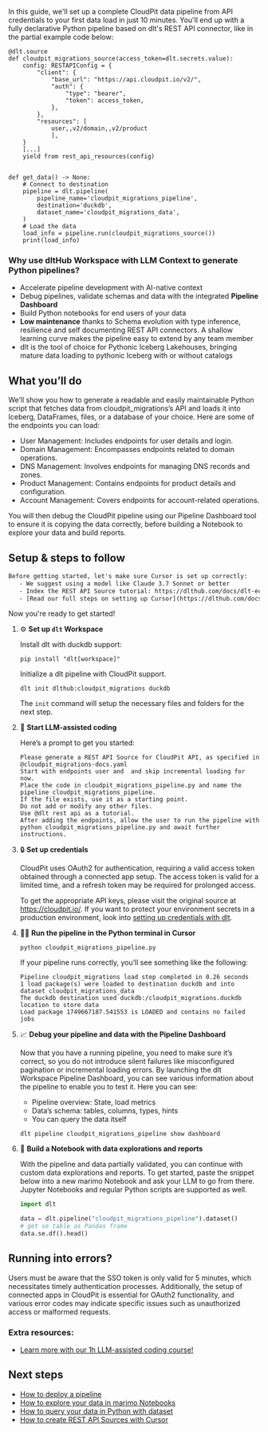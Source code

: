 In this guide, we'll set up a complete CloudPit data pipeline from API credentials to your first data load in just 10 minutes. You'll end up with a fully declarative Python pipeline based on dlt's REST API connector, like in the partial example code below:

```python-outcome
@dlt.source
def cloudpit_migrations_source(access_token=dlt.secrets.value):
    config: RESTAPIConfig = {
        "client": {
            "base_url": "https://api.cloudpit.io/v2/",
            "auth": {
                "type": "bearer",
                "token": access_token,
            },
        },
        "resources": [
            user,,v2/domain,,v2/product
            ],
    }
    [...]
    yield from rest_api_resources(config)


def get_data() -> None:
    # Connect to destination
    pipeline = dlt.pipeline(
        pipeline_name='cloudpit_migrations_pipeline',
        destination='duckdb',
        dataset_name='cloudpit_migrations_data', 
    )
    # Load the data
    load_info = pipeline.run(cloudpit_migrations_source())
    print(load_info) 
```

### Why use dltHub Workspace with LLM Context to generate Python pipelines?

- Accelerate pipeline development with AI-native context
- Debug pipelines, validate schemas and data with the integrated **Pipeline Dashboard**
- Build Python notebooks for end users of your data
- **Low maintenance** thanks to Schema evolution with type inference, resilience and self documenting REST API connectors. A shallow learning curve makes the pipeline easy to extend by any team member
- dlt is the tool of choice for Pythonic Iceberg Lakehouses, bringing mature data loading to pythonic Iceberg with or without catalogs

## What you’ll do

We’ll show you how to generate a readable and easily maintainable Python script that fetches data from cloudpit_migrations’s API and loads it into Iceberg, DataFrames, files, or a database of your choice. Here are some of the endpoints you can load:

- User Management: Includes endpoints for user details and login.
- Domain Management: Encompasses endpoints related to domain operations.
- DNS Management: Involves endpoints for managing DNS records and zones.
- Product Management: Contains endpoints for product details and configuration.
- Account Management: Covers endpoints for account-related operations.

You will then debug the CloudPit pipeline using our Pipeline Dashboard tool to ensure it is copying the data correctly, before building a Notebook to explore your data and build reports.

## Setup & steps to follow

```default
Before getting started, let's make sure Cursor is set up correctly:
   - We suggest using a model like Claude 3.7 Sonnet or better
   - Index the REST API Source tutorial: https://dlthub.com/docs/dlt-ecosystem/verified-sources/rest_api/ and add it to context as **@dlt rest api**
   - [Read our full steps on setting up Cursor](https://dlthub.com/docs/dlt-ecosystem/llm-tooling/cursor-restapi#23-configuring-cursor-with-documentation)
```

Now you're ready to get started!

1. ⚙️ **Set up `dlt` Workspace**
    
    Install dlt with duckdb support:
    ```shell
    pip install "dlt[workspace]"
    ```

    Initialize a dlt pipeline with CloudPit support.
    ```shell
    dlt init dlthub:cloudpit_migrations duckdb
    ```

    The `init` command will setup the necessary files and folders for the next step.
    
2. 🤠 **Start LLM-assisted coding**
    
    Here’s a prompt to get you started:
    
    ```prompt
    Please generate a REST API Source for CloudPit API, as specified in @cloudpit_migrations-docs.yaml 
    Start with endpoints user and  and skip incremental loading for now. 
    Place the code in cloudpit_migrations_pipeline.py and name the pipeline cloudpit_migrations_pipeline. 
    If the file exists, use it as a starting point. 
    Do not add or modify any other files. 
    Use @dlt rest api as a tutorial. 
    After adding the endpoints, allow the user to run the pipeline with python cloudpit_migrations_pipeline.py and await further instructions.
    ```

    
3. 🔒 **Set up credentials** 
    
    CloudPit uses OAuth2 for authentication, requiring a valid access token obtained through a connected app setup. The access token is valid for a limited time, and a refresh token may be required for prolonged access.
    
    To get the appropriate API keys, please visit the original source at https://cloudpit.io/.
    If you want to protect your environment secrets in a production environment, look into [setting up credentials with dlt](https://dlthub.com/docs/walkthroughs/add_credentials).
    
4. 🏃‍♀️ **Run the pipeline in the Python terminal in Cursor**
    
    ```shell
    python cloudpit_migrations_pipeline.py
    ```
    
    If your pipeline runs correctly, you’ll see something like the following:
    
    ```shell
    Pipeline cloudpit_migrations load step completed in 0.26 seconds
    1 load package(s) were loaded to destination duckdb and into dataset cloudpit_migrations_data
    The duckdb destination used duckdb:/cloudpit_migrations.duckdb location to store data
    Load package 1749667187.541553 is LOADED and contains no failed jobs
    ```
    
5. 📈 **Debug your pipeline and data with the Pipeline Dashboard**

    Now that you have a running pipeline, you need to make sure it’s correct, so you do not introduce silent failures like misconfigured pagination or incremental loading errors. By launching the dlt Workspace Pipeline Dashboard, you can see various information about the pipeline to enable you to test it. Here you can see:
    - Pipeline overview: State, load metrics
    - Data’s schema: tables, columns, types, hints
    - You can query the data itself
    
    ```shell
    dlt pipeline cloudpit_migrations_pipeline show dashboard
    ```
    
6. 🐍 **Build a Notebook with data explorations and reports**

    With the pipeline and data partially validated, you can continue with custom data explorations and reports. To get started, paste the snippet below into a new marimo Notebook and ask your LLM to go from there. Jupyter Notebooks and regular Python scripts are supported as well.

    
    ```python
    import dlt

   data = dlt.pipeline("cloudpit_migrations_pipeline").dataset()
   # get se table as Pandas frame
   data.se.df().head()
    ```

## Running into errors?

Users must be aware that the SSO token is only valid for 5 minutes, which necessitates timely authentication processes. Additionally, the setup of connected apps in CloudPit is essential for OAuth2 functionality, and various error codes may indicate specific issues such as unauthorized access or malformed requests.

### Extra resources:

- [Learn more with our 1h LLM-assisted coding course!](https://www.youtube.com/watch?v=GGid70rnJuM)

## Next steps

- [How to deploy a pipeline](https://dlthub.com/docs/walkthroughs/deploy-a-pipeline)
- [How to explore your data in marimo Notebooks](https://dlthub.com/docs/general-usage/dataset-access/marimo)
- [How to query your data in Python with dataset](https://dlthub.com/docs/general-usage/dataset-access/dataset)
- [How to create REST API Sources with Cursor](https://dlthub.com/docs/dlt-ecosystem/llm-tooling/cursor-restapi)
